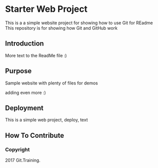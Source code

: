 # Starter Web Project

This is a a simple website project for showing how to use Git for REadme
This repository is for showing how Git and GitHub work

## Introduction

More text to the ReadMe file :)

## Purpose

Sample website with plenty of files for demos

adding even more :)

## Deployment

This is a simple web project, deploy, text

## How To Contribute

### Copyright

2017 Git.Training.